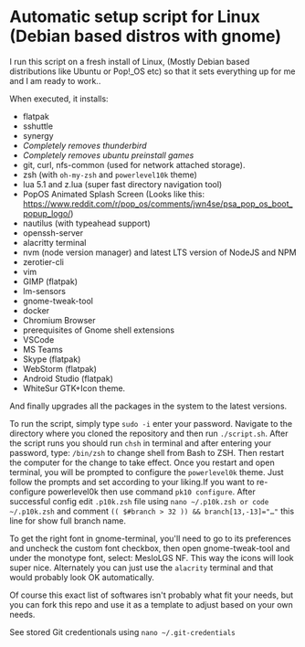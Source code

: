# Automatic setup script for Linux (Debian based distros with gnome)

I run this script on a fresh install of Linux, (Mostly Debian based distributions like Ubuntu or Pop!_OS etc) so that it sets everything up for me and I am ready to work..

When executed, it installs: 

* flatpak
* sshuttle
* synergy
* *Completely removes thunderbird*
* *Completely removes ubuntu preinstall games*
* git, curl, nfs-common (used for network attached storage).
* zsh (with `oh-my-zsh` and `powerlevel10k` theme)
* lua 5.1 and z.lua (super fast directory navigation tool)
* PopOS Animated Splash Screen (Looks like this: https://www.reddit.com/r/pop_os/comments/jwn4se/psa_pop_os_boot_popup_logo/)
* nautilus (with typeahead support)
* openssh-server
* alacritty terminal
* nvm (node version manager) and latest LTS version of NodeJS and NPM
* zerotier-cli 
* vim
* GIMP (flatpak)
* lm-sensors
* gnome-tweak-tool
* docker
* Chromium Browser
* prerequisites of Gnome shell extensions
* VSCode
* MS Teams
* Skype (flatpak)
* WebStorm (flatpak)
* Android Studio (flatpak)
* WhiteSur GTK+Icon theme.

And finally upgrades all the packages in the system to the latest versions.

To run the script, simply type `sudo -i` enter your password. Navigate to the directory where you cloned the repository and then run `./script.sh`.
After the script runs you should run `chsh` in terminal and after entering your password, type: `/bin/zsh` to change shell from Bash to ZSH. Then restart the computer for the change to take effect. Once you restart and open terminal, you will be prompted to configure the `powerlevel0k` theme. Just follow the prompts and set according to your liking.If you want to re-configure powerlevel0k then use command `pk10 configure`. After successful config edit `.p10k.zsh` file using `nano ~/.p10k.zsh or code ~/.p10k.zsh` and comment `(( $#branch > 32 )) && branch[13,-13]="…"` this line for show full branch name.

To get the right font in gnome-terminal, you'll need to go to its preferences and uncheck the custom font checkbox, then open gnome-tweak-tool and under the monotype font, select: MesloLGS NF. This way the icons will look super nice. Alternately you can just use the `alacrity` terminal and that would probably look OK automatically.

Of course this exact list of softwares isn't probably what fit your needs, but you can fork this repo and use it as a template to adjust based on your own needs.

See stored Git credentionals using `nano ~/.git-credentials`

